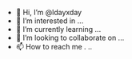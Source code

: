 - 👋 Hi, I’m @ldayxday
- 👀 I’m interested in ...
- 🌱 I’m currently learning ...
- 💞️ I’m looking to collaborate on ...
- 📫 How to reach me . ..

<!---
ldayxday/ldayxday is a ✨ special ✨ repository because its `README.md` (this file) appears on your GitHub profile.
You can click the Preview link to take a look at your changes.
--->
